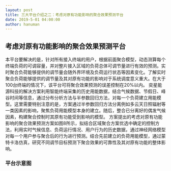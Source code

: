 ```yaml
---
layout: post
title: 三大平台介绍之二：考虑对原有功能影响的聚合效果预测平台
date: 2019-5-01 04:00:00
author: hanuman
---
```


## 考虑对原有功能影响的聚合效果预测平台
本平台要解决的是，针对所有接入终端的用户，根据前面聚合模型，动态测算每个终端负荷的可调容量，并对整片接入区域的负荷总体可调节量进行有效的预测。实时聚合负荷能够提供的调节量会随外界环境及负荷运行状态等因素变化。了解实时聚合负荷能够提供的调节量及其对原有功能的影响对于系统调度意义重大。在大于100台终端的情况下，该平台可将聚合效果预测的误差控制在20%以内。
奕星能源科技的解决方案利用智能终端采集的历史用能数据，结合气候数据、节假日、峰谷时间等信息，通过分布分析方法与半参数回归方法，对每一个负荷建立用能模型。这里需要特别注意的是，方案通过半参数回归方法分离例如多云天日照辐射等一类因素的影响，聚焦负荷用能模型本身的建立。随后，整合已分离好的偶发气候因素，构建聚合控制时其原有功能受到影响的模型。
方案提出的考虑对原有功能影响的聚合效果预测方案如图8所示，拟结合区域聚合方案优选中确定的控制方法，利用实时气候信息、负荷运行情况、用户行为的历史数据，通过神经网络模型对每一个用户参与聚合后的行为进行预测。结合先前建立的负荷用能模型，通过蒙特卡洛仿真，研究不同调节目标预测下聚合效果的可靠性及其对原有功能的整体影响。

### 平台示意图
<amp-img src="{{ site.baseurl }}assets/images/plat2.jpg" width="600" height="900" layout="responsive" alt="" class="mb3"></amp-img>

